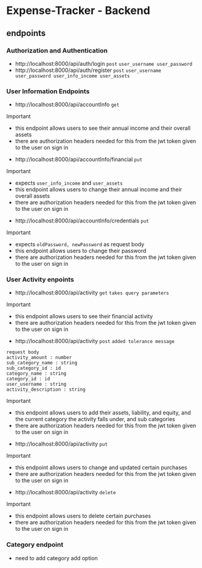 # Expense-Tracker - Backend

## endpoints 

### Authorization and Authentication 
* http://localhost:8000/api/auth/login `post` `user_username user_password`
* http://localhost:8000/api/auth/register `post` `user_username user_password user_info_income user_assets`

### User Information Endpoints
* http://localhost:8000/api/accountInfo `get`
> [!IMPORTANT]
> * this endpoint allows users to see their annual income and their overall assets
> * there are authorization headers needed for this from the jwt token given to the user on sign in
* http://localhost:8000/api/accountInfo/financial `put`
> [!IMPORTANT]
> * expects `user_info_income` and `user_assets`
> * this endpoint allows users to change their annual income and their overall assets
> * there are authorization headers needed for this from the jwt token given to the user on sign in
* http://localhost:8000/api/accountInfo/credentials `put`
> [!IMPORTANT]
> * expects `oldPassword, newPassword` as request body
> * this endpoint allows users to change their password
> * there are authorization headers needed for this from the jwt token given to the user on sign in

### User Activity enpoints 
* http://localhost:8000/api/activity `get` `takes query parameters`
> [!IMPORTANT]
> * this endpoint allows users to see their financial activity
> * there are authorization headers needed for this from the jwt token given to the user on sign in
* http://localhost:8000/api/activity `post` `added tolerance message`
```
request body 
activity_amount : number
sub_category_name : string
sub_category_id : id
category_name : string
category_id : id
user_username : string
activity_description : string
```
> [!IMPORTANT]
> * this endpoint allows users to add their assets, liability, and equity, and the current category the activity falls under, and sub categories 
> * there are authorization headers needed for this from the jwt token given to the user on sign in
* http://localhost:8000/api/activity `put`
> [!IMPORTANT]
> * this endpoint allows users to change and updated certain purchases
> * there are authorization headers needed for this from the jwt token given to the user on sign in
* http://localhost:8000/api/activity `delete`
> [!IMPORTANT]
> * this endpoint allows users to delete certain purchases
> * there are authorization headers needed for this from the jwt token given to the user on sign in

### Category endpoint
* need to add category add option 

